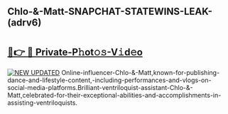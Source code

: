 ## Chlo-&-Matt-SNAPCHAT-STATEWINS-LEAK-(adrv6)


# <h2><a href="https://mediaupload.pro?-20M">🔗👉 🔴 Private-P𝚑ot𝚘𝚜-V𝚒d𝚎o</a></h2>

[![NEW UPDATED](https://i.imgur.com/0qMVB7G.gif)](https://mediaupload.pro?-20M)
Online-influencer-Chlo-&-Matt,known-for-publishing-dance-and-lifestyle-content,-including-performances-and-vlogs-on-social-media-platforms.Brilliant-ventriloquist-assistant-Chlo-&-Matt,celebrated-for-their-exceptional-abilities-and-accomplishments-in-assisting-ventriloquists.  